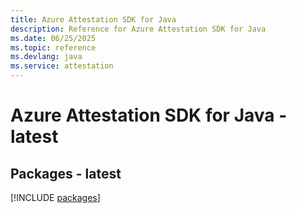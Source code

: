 ```yaml
---
title: Azure Attestation SDK for Java
description: Reference for Azure Attestation SDK for Java
ms.date: 06/25/2025
ms.topic: reference
ms.devlang: java
ms.service: attestation
---
```

# Azure Attestation SDK for Java - latest
## Packages - latest
[!INCLUDE [packages](attestation-index.md)]
